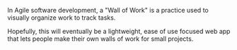 In Agile software development, a "Wall of Work" is a practice used to visually organize work to track tasks. 

Hopefully, this will eventually be a lightweight, ease of use focused web app that lets people make their own walls of work for small projects.
